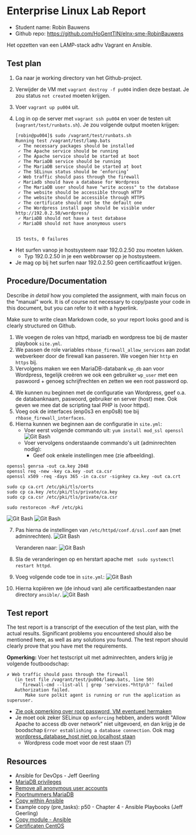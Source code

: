 # Enterprise Linux Lab Report

- Student name: Robin Bauwens
- Github repo: <https://github.com/HoGentTIN/elnx-sme-RobinBauwens>

Het opzetten van een LAMP-stack adhv Vagrant en Ansible.

## Test plan

1. Ga naar je working directory van het Github-project.
2. Verwijder de VM met `vagrant destroy -f pu004` indien deze bestaat. Je zou status `not created` moeten krijgen.
3. Voer `vagrant up pu004` uit.
4. Log in op de server met `vagrant ssh pu004` en voer de testen uit (`vagrant/test/runbats.sh`).
Je zou volgende output moeten krijgen:

    ```
    [robin@pu004]$ sudo /vagrant/test/runbats.sh
    Running test /vagrant/test/lamp.bats
     ✓ The necessary packages should be installed
     ✓ The Apache service should be running
     ✓ The Apache service should be started at boot
     ✓ The MariaDB service should be running
     ✓ The MariaDB service should be started at boot
     ✓ The SELinux status should be ‘enforcing’
     ✓ Web traffic should pass through the firewall
     ✓ Mariadb should have a database for Wordpress
     ✓ The MariaDB user should have "write access" to the database
     ✓ The website should be accessible through HTTP
     ✓ The website should be accessible through HTTPS
     ✓ The certificate should not be the default one
     ✓ The Wordpress install page should be visible under http://192.0.2.50/wordpress/                                      
     ✓ MariaDB should not have a test database
     ✓ MariaDB should not have anonymous users


    15 tests, 0 failures
    ```


- Het surfen vanop je hostsysteem naar 192.0.2.50 zou moeten lukken.
    + Typ 192.0.2.50 in je een webbrowser op je hostsysteem.
- Je mag op bij het surfen naar 192.0.2.50 geen certificaatfout krijgen.

## Procedure/Documentation

Describe *in detail* how you completed the assignment, with main focus on the "manual" work. It is of course not necessary to copy/paste your code in this document, but you can refer to it with a hyperlink.

Make sure to write clean Markdown code, so your report looks good and is clearly structured on Github.

1. We voegen de roles van httpd, mariadb en wordpress toe bij de master playbook `site.yml`.
2. We passen de role variables `rhbase_firewall_allow_services` aan zodat webverkeer door de firewall kan passeren. We voegen hier `http` en `https` bij.
3. Vervolgens maken we een MariaDB-databank `wp_db` aan voor Wordpress, tegelijk creëren we ook een gebruiker `wp_user` met een paswoord + genoeg schrijfrechten en zetten we een root password op.
<!-- 4. Hierna voegen we ook toe dat de anonieme gebruikers verwijderd moeten worden (zie ook link onderaan van Ansible docs). 
Is niet nodig, gebeurt automatisch
-->
4. We kunnen nu beginnen met de configuratie van Wordpress, geef o.a. de databanknaam, paswoord, gebruiker en server (host) mee. Ook geven we mee dat de scripting taal PHP is (voor httpd).
5. Voeg ook de interfaces (enp0s3 en enp0s8) toe bij `rhbase_firewall_interfaces`.
6. Hierna kunnen we beginnen aan de configuratie in `site.yml`:
    - Voer eerst volgende commando uit: `yum install mod_ssl openssl`
    ![Git Bash](img/01/1.PNG)
    - Voer vervolgens onderstaande commando's uit (adminrechten nodig):
        + Geef ook enkele instellingen mee (zie afbeelding).

```
openssl genrsa -out ca.key 2048 
openssl req -new -key ca.key -out ca.csr
openssl x509 -req -days 365 -in ca.csr -signkey ca.key -out ca.crt

sudo cp ca.crt /etc/pki/tls/certs
sudo cp ca.key /etc/pki/tls/private/ca.key
sudo cp ca.csr /etc/pki/tls/private/ca.csr

sudo restorecon -RvF /etc/pki

```
 ![Git Bash](img/01/2.PNG)
 ![Git Bash](img/01/3.PNG)

7. Pas hierna de instellingen van `/etc/httpd/conf.d/ssl.conf` aan (met adminrechten).
    ![Git Bash](img/01/4.PNG)

    Veranderen naar:
    ![Git Bash](img/01/5.PNG)

8. Sla de veranderingen op en herstart apache met ` sudo systemctl restart httpd`.
9. Voeg volgende code toe in `site.yml`:
  ![Git Bash](img/01/6.PNG)

10. Hierna kopiëren we (de inhoud van) alle certificaatbestanden naar directory `ansible/`.
  ![Git Bash](img/01/7.PNG)


## Test report

The test report is a transcript of the execution of the test plan, with the actual results. Significant problems you encountered should also be mentioned here, as well as any solutions you found. The test report should clearly prove that you have met the requirements.


**Opmerking:** Voer het testscript uit met adminrechten, anders krijg je volgende foutboodschap:

```
✗ Web traffic should pass through the firewall
   (in test file /vagrant/test/pu004/lamp.bats, line 50)
     `firewall-cmd --list-all | grep 'services.*http\b'' failed
   Authorization failed.
       Make sure polkit agent is running or run the application as superuser.
```

- [Zie ook opmerking over root password, VM eventueel hermaken](https://github.com/bertvv/ansible-role-mariadb)
- Je moet ook zeker SELinux op `enforcing` hebben, anders wordt "Allow Apache to access db over network" niet uitgevoerd, en dan krijg je de boodschap `Error establishing a database connection`. Ook mag [wordpress_database_host niet op localhost staan](https://github.com/bertvv/ansible-role-wordpress/blob/master/tasks/config.yml)
    + Wordpress code moet voor de rest staan (?)


## Resources

- Ansible for DevOps - Jeff Geerling
- [MariaDB privileges](https://dev.mysql.com/doc/refman/5.7/en/privileges-provided.html)
- [Remove all anonymous user accounts](https://docs.ansible.com/ansible/latest/mysql_user_module.html)
- [Poortnummers MariaDB](https://mariadb.com/kb/en/library/configuring-mariadb-for-remote-client-access/)
- [Copy within Ansible](http://docs.ansible.com/ansible/latest/copy_module.html)
- Example copy (pre_tasks): p50 - Chapter 4 - Ansible Playbooks (Jeff Geerling)
- [Copy module - Ansible](http://docs.ansible.com/ansible/latest/copy_module.html)
- [Certificaten CentOS](https://wiki.centos.org/HowTos/Https)
